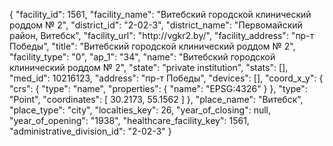 {
    "facility_id": 1561,
    "facility_name": "Витебский городской клинический роддом № 2",
    "district_id": "2-02-3",
    "district_name": "Первомайский район, Витебск",
    "facility_url": "http:\/\/vgkr2.by\/",
    "facility_address": "пр-т Победы",
    "title": "Витебский городской клинический роддом № 2",
    "facility_type": "0",
    "ap_1": "34",
    "name": "Витебский городской клинический роддом № 2",
    "state": "private institution",
    "stats": [],
    "med_id": 10216123,
    "address": "пр-т Победы",
    "devices": [],
    "coord_x_y": {
        "crs": {
            "type": "name",
            "properties": {
                "name": "EPSG:4326"
            }
        },
        "type": "Point",
        "coordinates": [
            30.2173,
            55.1562
        ]
    },
    "place_name": "Витебск",
    "place_type": "city",
    "localties_key": 26,
    "year_of_closing": null,
    "year_of_opening": "1938",
    "healthcare_facility_key": 1561,
    "administrative_division_id": "2-02-3"
}